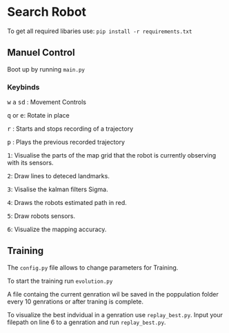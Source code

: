 # Search Robot

To get all required libaries use: `pip install -r requirements.txt`

## Manuel Control

Boot up by running `main.py`

### Keybinds

<kbd>w</kbd> <kbd>a</kbd> <kbd>s</kbd><kbd>d</kbd> : Movement Controls

<kbd>q</kbd> or <kbd>e</kbd>: Rotate in place

<kbd>r</kbd> : Starts and stops recording of a trajectory

<kbd>p</kbd> : Plays the previous recorded trajectory

<kbd>1</kbd>: Visualise the parts of the map grid that the robot is currently observing with its sensors.

<kbd>2</kbd>: Draw lines to deteced landmarks.

<kbd>3</kbd>: Visalise the kalman filters Sigma.

<kbd>4</kbd>: Draws the robots estimated path in red.

<kbd>5</kbd>: Draw robots sensors.

<kbd>6</kbd>: Visualize the mapping accuracy.

## Training

The `config.py` file allows to change parameters for Training.

To start the training run `evolution.py`

A file containg the current genration wil be saved in the poppulation folder every 10 genrations or after traning is complete.

To visualize the best indvidual in a genration use `replay_best.py`. Input your filepath on line 6 to a genration and run `replay_best.py`.
